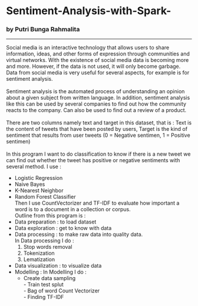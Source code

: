 # Sentiment-Analysis-with-Spark-
### by Putri Bunga Rahmalita
--------------------------------------------------------------------------------------------------
Social media is an interactive technology that allows users to share information, ideas, and other forms of expression through communities and virtual networks. With the existence of social media data is becoming more and more. However, if the data is not used, it will only become garbage. Data from social media is very useful for several aspects, for example is for sentiment analysis. 
<br><br>
Sentiment analysis is the automated process of understanding an opinion about a given subject from written language. In addition, sentiment analysis like this can be used by several companies to find out how the community reacts to the company. Can also be used to find out a review of a product.
<br><br>
There are two columns namely text and target in this dataset, that is : 
Text is the content of tweets that have been posted by users,
Target is the kind of sentiment that results from user tweets (0 = Negative sentimen, 1 = Positive sentimen)
<br><br>
In this program I want to do classification to know if there is a new tweet we can find out whether the tweet has positive or negative sentiments with several method. I use :
- Logistic Regression
- Naive Bayes
- K-Nearest Neighbor
- Random Forest Classifier
<br>Then I use CountVectorizer and TF-IDF to evaluate how important a word is to a document in a collection or corpus.<br>
Outline from this program is :
- Data preparation : to load dataset
- Data exploration : get to know with data 
- Data processing : to make raw data into quality data. <br>
  In Data processing I do : <br>
  1.  Stop words removal <br>
  2.  Tokenization <br>
  3.  Lematization <br>
- Data visualization : to visualize data
- Modelling :
  In Modelling I do : <br>
  - Create data sampling <br>
                      - Train test splut <br>
                      - Bag of word Count Vectorizer <br>
                      - Finding TF-IDF <br>
